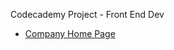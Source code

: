 Codecademy Project - Front End Dev
- <a href="https://ktkcruz.github.io/company-home-page/">Company Home Page</a>
